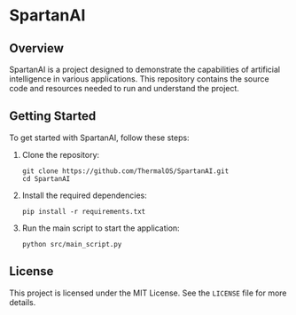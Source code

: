 # SpartanAI

## Overview
SpartanAI is a project designed to demonstrate the capabilities of artificial intelligence in various applications. This repository contains the source code and resources needed to run and understand the project.

## Getting Started
To get started with SpartanAI, follow these steps:

1. Clone the repository:
    ```
    git clone https://github.com/ThermalOS/SpartanAI.git
    cd SpartanAI
    ```

2. Install the required dependencies:
    ```
    pip install -r requirements.txt
    ```

3. Run the main script to start the application:
    ```
    python src/main_script.py

## License
This project is licensed under the MIT License. See the `LICENSE` file for more details.
